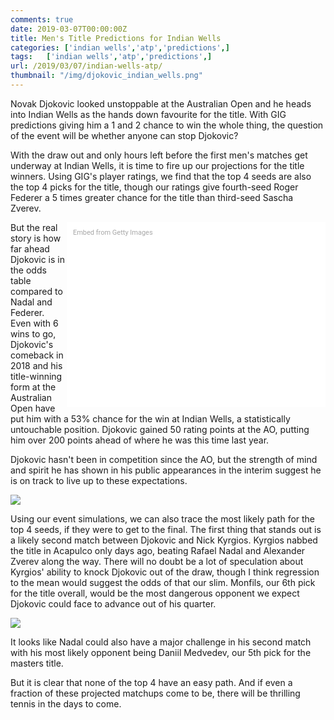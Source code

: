 ```yaml
---
comments: true
date: 2019-03-07T00:00:00Z
title: Men's Title Predictions for Indian Wells
categories: ['indian wells','atp','predictions',]
tags:   ['indian wells','atp','predictions',]
url: /2019/03/07/indian-wells-atp/
thumbnail: "/img/djokovic_indian_wells.png"
---
```


Novak Djokovic looked unstoppable at the Australian Open and he heads into Indian Wells as the hands down favourite for the title. With GIG predictions giving him a 1 and 2 chance to win the whole thing, the question of the event will be whether anyone can stop Djokovic?

<!--more-->

With the draw out and only hours left before the first men's matches get underway at Indian Wells, it is time to fire up our projections for the title winners. Using GIG's player ratings, we find that the top 4 seeds are also the top 4 picks for the title, though our ratings give fourth-seed Roger Federer a 5 times greater chance for the title than third-seed Sascha Zverev. 

<div class="getty embed image" style="background-color:#fff;display:inline-block;font-family:Roboto,sans-serif;color:#a7a7a7;font-size:11px;width:100%;max-width:394px;float:right;padding:2%;"><div style="padding:0;margin:0;text-align:left;"><a href="http://www.gettyimages.com.au/detail/1133880810" target="_blank" style="color:#a7a7a7;text-decoration:none;font-weight:normal !important;border:none;display:inline-block;">Embed from Getty Images</a></div><div style="overflow:hidden;position:relative;height:0;padding:66.66667% 0 0 0;width:100%;"><iframe src="//embed.gettyimages.com/embed/1133880810?et=SXpiHTCPSCFcUthbunmqyg&tld=com.au&sig=NvjbQwTfalFTgV6h1OEDW606706r12HXZlwHlr7oiZU=&caption=true&ver=1" scrolling="no" frameborder="0" width="594" height="396" style="display:inline-block;position:absolute;top:0;left:0;width:100%;height:100%;margin:0;"></iframe></div></div>

But the real story is how far ahead Djokovic is in the odds table compared to Nadal and Federer. Even with 6 wins to go, Djokovic's comeback in 2018 and his title-winning form at the Australian Open have put him with a 53% chance for the win at Indian Wells, a statistically untouchable position. Djokovic gained 50 rating points at the AO, putting him over 200 points ahead of where he was this time last year.

Djokovic hasn't been in competition since the AO, but the strength of mind and spirit he has shown in his public appearances in the interim suggest he is on track to live up to these expectations.


<div>
<img src="/img/indianwells-2019-atp.png" />
</div>

Using our event simulations, we can also trace the most likely path for the top 4 seeds, if they were to get to the final. The first thing that stands out is a likely second match between Djokovic and Nick Kyrgios. Kyrgios nabbed the title in Acapulco only days ago, beating Rafael Nadal and Alexander Zverev along the way. There will no doubt be a lot of speculation about Kyrgios' ability to knock Djokovic out of the draw, though I think regression to the mean would suggest the odds of that our slim. Monfils, our 6th pick for the title overall, would be the most dangerous opponent we expect Djokovic could face to advance out of his quarter.

<div>
<img src="/img/indian-wells-atp.gif" />
</div>


It looks like Nadal could also have a major challenge in his second match with his most likely opponent being Daniil Medvedev, our 5th pick for the masters title. 

But it is clear that none of the top 4 have an easy path. And if even a fraction of these projected matchups come to be, there will be thrilling tennis in the days to come.
